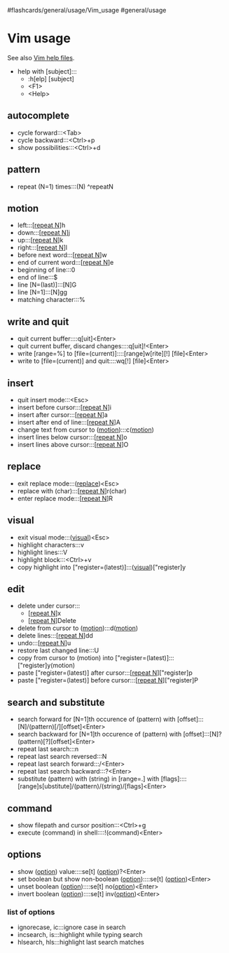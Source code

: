#flashcards/general/usage/Vim_usage #general/usage

# Vim usage

See also [Vim help files](https://vimhelp.org/).

- help with \[subject\]:::<ul><li>:h[elp] [subject]</li><li>&lt;F1&gt;</li><li>&lt;Help&gt;</li></ul>

## autocomplete
- cycle forward:::\<Tab\>
- cycle backward:::\<Ctrl\>+p
- show possibilities:::\<Ctrl\>+d

## pattern
- repeat (N=1) times:::(N) ^repeatN

## motion
- left:::\[[repeat N](#^repeatN)\]h
- down:::\[[repeat N](#^repeatN)\]j
- up:::\[[repeat N](#^repeatN)\]k
- right:::\[[repeat N](#^repeatN)\]l
- before next word:::\[[repeat N](#^repeatN)\]w
- end of current word:::\[[repeat N](#^repeatN)\]e
- beginning of line:::0
- end of line:::$
- line \[N=(last)\]:::\[N\]G
- line \[N=1\]:::\[N\]gg
- matching character:::%

## write and quit
- quit current buffer::::q\[uit\]\<Enter\>
- quit current buffer, discard changes::::q\[uit\]!\<Enter\>
- write \[range=%\] to \[file=(current)\]::::\[range\]w\[rite\]\[!\] \[file\]\<Enter\>
- write to \[file=(current)\] and quit::::wq[!] \[file\]\<Enter\>

## insert
- quit insert mode:::\<Esc\>
- insert before cursor:::\[[repeat N](#^repeatN)\]i
- insert after cursor:::\[[repeat N](#^repeatN)\]a
- insert after end of line:::\[[repeat N](#^repeatN)\]A
- change text from cursor to ([motion](#motion)):::c([motion](#motion))
- insert lines below cursor:::\[[repeat N](#^repeatN)\]o
- insert lines above cursor:::\[[repeat N](#^repeatN)\]O

## replace
- exit replace mode:::([replace](#replace))\<Esc\>
- replace with (char):::\[[repeat N](#^repeatN)\]r(char)
- enter replace mode:::\[[repeat N](#^repeatN)\]R

## visual
- exit visual mode:::([visual](#visual))\<Esc\>
- highlight characters:::v
- highlight lines:::V
- highlight block:::\<Ctrl\>+v
- copy highlight into \["register=(latest)\]:::([visual](#visual))\["register\]y

## edit
- delete under cursor:::<ul><li>\[[repeat N](#^repeatN)\]x</li><li>\[[repeat N](#^repeatN)\]Delete</li></ul>
- delete from cursor to ([motion](#motion)):::d([motion](#motion))
- delete lines:::\[[repeat N](#^repeatN)\]dd
- undo:::\[[repeat N](#^repeatN)\]u
- restore last changed line:::U
- copy from cursor to (motion) into \["register=(latest)\]:::\["register\]y(motion)
- paste \["register=(latest)\] after cursor:::\[[repeat N](#^repeatN)\]\["register\]p
- paste \["register=(latest)\] before cursor:::\[[repeat N](#^repeatN)\]\["register\]P

## search and substitute
- search forward for \[N=1\]th occurence of (pattern) with \[offset\]:::\[N\]/(pattern)\[/\]\[offset\]\<Enter\>
- search backward for \[N=1\]th occurence of (pattern) with \[offset\]:::\[N\]?(pattern)\[?\]\[offset\]\<Enter\>
- repeat last search:::n
- repeat last search reversed:::N
- repeat last search forward:::/\<Enter\>
- repeat last search backward:::?\<Enter\>
- substitute (pattern) with (string) in \[range=.\] with \[flags\]::::\[range\]s\[ubstitute\]/(pattern)/(string)/\[flags\]\<Enter\>

## command
- show filepath and cursor position:::\<Ctrl\>+g
- execute (command) in shell::::!(command)\<Enter\>

## options
- show ([option](#list%20of%20options)) value::::se\[t\] ([option](#list%20of%20options))?\<Enter\>
- set boolean but show non-boolean ([option](#list%20of%20options))::::se\[t\] ([option](#list%20of%20options))\<Enter\>
- unset boolean ([option](#list%20of%20options))::::se\[t\] no([option](#list%20of%20options))\<Enter\>
- invert boolean ([option](#list%20of%20options))::::se\[t\] inv([option](#list%20of%20options))\<Enter\>

### list of options
- ignorecase, ic:::ignore case in search
- incsearch, is:::highlight while typing search
- hlsearch, hls:::highlight last search matches
